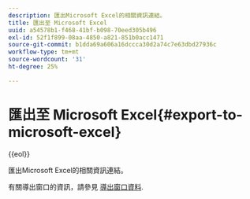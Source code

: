 ```yaml
---
description: 匯出Microsoft Excel的相關資訊連結。
title: 匯出至 Microsoft Excel
uuid: a54578b1-f468-41bf-b098-70eed305b496
exl-id: 52f1f899-08aa-4850-a821-851b0acc1471
source-git-commit: b1dda69a606a16dccca30d2a74c7e63dbd27936c
workflow-type: tm+mt
source-wordcount: '31'
ht-degree: 25%

---
```


# 匯出至 Microsoft Excel{#export-to-microsoft-excel}

{{eol}}

匯出Microsoft Excel的相關資訊連結。

有關導出窗口的資訊，請參見 [導出窗口資料](../../../../home/c-get-started/c-wk-win-wksp/c-exp-win-data.md#concept-8df61d64ed434cc5a499023c44197349).

